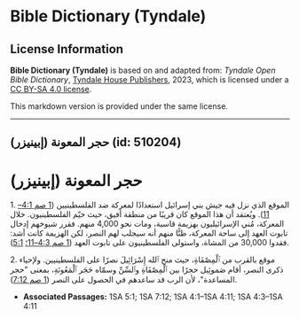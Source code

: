 # Bible Dictionary (Tyndale)

## License Information

**Bible Dictionary (Tyndale)** is based on and adapted from: _Tyndale Open Bible Dictionary_, [Tyndale House Publishers](https://tyndaleopenresources.com/), 2023, which is licensed under a [CC BY-SA 4.0 license](https://creativecommons.org/licenses/by-sa/4.0/legalcode.en).

This markdown version is provided under the same license.



--------------------------------

## حجر المعونة (إبينيزر) (id: 510204)

حجر المعونة (إبينيزر)
=====================

1\. الموقع الذي نزل فيه جيش بني إسرائيل استعدادًا لمعركة ضد الفلسطينيين ([1 صم 4:1–11](https://ref.ly/1Sam4:1-1Sam4:11)). ويُعتقد أن هذا الموقع كان قريبًا من منطقة أفيق، حيث خيّم الفلسطينيون. خلال المعركة، مُني الإسرائيليون بهزيمة قاسية، ومات نحو 4,000 منهم. فقرر شيوخهم إدخال تابوت العهد إلى ساحة المعركة، ظنًّا منهم أنه سيجلب لهم النصر، لكن الهزيمة كانت أشد: فقدوا 30,000 من المشاة، واستولى الفلسطينيون على تابوت العهد ([1 صم 4:3–11؛](https://ref.ly/1Sam4:3-1Sam4:11) [5:1](https://ref.ly/1Sam5:1)).

2\. موقع بالقرب من ٱلْمِصْفَاةِ، حيث منح ٱلله إِسْرَائِيلَ نصرًا على الفلسطينيين. ولإحياء ذكرى النصر، أقام صَموئِيل حجرًا بين ٱلْمِصْفَاةِ وٱلسِّنِّ وسمّاه حَجَر ٱلْمَعُونَةِ، بمعنى "حجر المساعدة"، لأن الرب قد ساعدهم في الحصول على النصر ([1 صم 7:12](https://ref.ly/1Sam7:12)).

* **Associated Passages:** 1SA 5:1; 1SA 7:12; 1SA 4:1–1SA 4:11; 1SA 4:3–1SA 4:11

